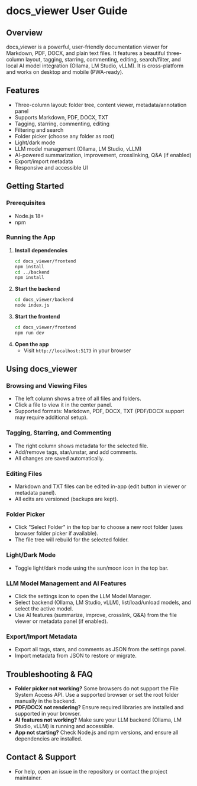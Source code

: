 # docs_viewer User Guide

## Overview

docs_viewer is a powerful, user-friendly documentation viewer for Markdown, PDF, DOCX, and plain text files. It features a beautiful three-column layout, tagging, starring, commenting, editing, search/filter, and local AI model integration (Ollama, LM Studio, vLLM). It is cross-platform and works on desktop and mobile (PWA-ready).

## Features
- Three-column layout: folder tree, content viewer, metadata/annotation panel
- Supports Markdown, PDF, DOCX, TXT
- Tagging, starring, commenting, editing
- Filtering and search
- Folder picker (choose any folder as root)
- Light/dark mode
- LLM model management (Ollama, LM Studio, vLLM)
- AI-powered summarization, improvement, crosslinking, Q&A (if enabled)
- Export/import metadata
- Responsive and accessible UI

## Getting Started

### Prerequisites
- Node.js 18+
- npm

### Running the App
1. **Install dependencies**
   ```sh
   cd docs_viewer/frontend
   npm install
   cd ../backend
   npm install
   ```
2. **Start the backend**
   ```sh
   cd docs_viewer/backend
   node index.js
   ```
3. **Start the frontend**
   ```sh
   cd docs_viewer/frontend
   npm run dev
   ```
4. **Open the app**
   - Visit `http://localhost:5173` in your browser

## Using docs_viewer

### Browsing and Viewing Files
- The left column shows a tree of all files and folders.
- Click a file to view it in the center panel.
- Supported formats: Markdown, PDF, DOCX, TXT (PDF/DOCX support may require additional setup).

### Tagging, Starring, and Commenting
- The right column shows metadata for the selected file.
- Add/remove tags, star/unstar, and add comments.
- All changes are saved automatically.

### Editing Files
- Markdown and TXT files can be edited in-app (edit button in viewer or metadata panel).
- All edits are versioned (backups are kept).

### Folder Picker
- Click "Select Folder" in the top bar to choose a new root folder (uses browser folder picker if available).
- The file tree will rebuild for the selected folder.

### Light/Dark Mode
- Toggle light/dark mode using the sun/moon icon in the top bar.

### LLM Model Management and AI Features
- Click the settings icon to open the LLM Model Manager.
- Select backend (Ollama, LM Studio, vLLM), list/load/unload models, and select the active model.
- Use AI features (summarize, improve, crosslink, Q&A) from the file viewer or metadata panel (if enabled).

### Export/Import Metadata
- Export all tags, stars, and comments as JSON from the settings panel.
- Import metadata from JSON to restore or migrate.

## Troubleshooting & FAQ
- **Folder picker not working?** Some browsers do not support the File System Access API. Use a supported browser or set the root folder manually in the backend.
- **PDF/DOCX not rendering?** Ensure required libraries are installed and supported in your browser.
- **AI features not working?** Make sure your LLM backend (Ollama, LM Studio, vLLM) is running and accessible.
- **App not starting?** Check Node.js and npm versions, and ensure all dependencies are installed.

## Contact & Support
- For help, open an issue in the repository or contact the project maintainer. 